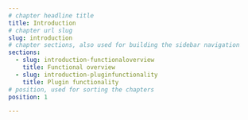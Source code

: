 ```yaml
---
# chapter headline title
title: Introduction
# chapter url slug
slug: introduction
# chapter sections, also used for building the sidebar navigation
sections: 
  - slug: introduction-functionaloverview
    title: Functional overview
  - slug: introduction-pluginfunctionality
    title: Plugin functionality
# position, used for sorting the chapters
position: 1	

---
```


